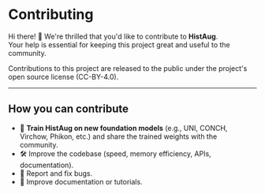 # Contributing

Hi there! 👋 We're thrilled that you'd like to contribute to **HistAug**.  
Your help is essential for keeping this project great and useful to the community.

Contributions to this project are released to the public under the project's open source license (CC-BY-4.0).

---

## How you can contribute

- 🧪 **Train HistAug on new foundation models** (e.g., UNI, CONCH, Virchow, Phikon, etc.) and share the trained weights with the community.  
- 🛠️ Improve the codebase (speed, memory efficiency, APIs, documentation).  
- 🐛 Report and fix bugs.  
- 📖 Improve documentation or tutorials.  

